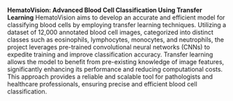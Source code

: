 **HematoVision: Advanced Blood Cell Classification Using Transfer Learning**
HematoVision aims to develop an accurate and efficient model for classifying blood cells by employing transfer learning techniques. Utilizing a dataset of 12,000 annotated blood cell images, categorized into distinct classes such as eosinophils, lymphocytes, monocytes, and neutrophils, the project leverages pre-trained convolutional neural networks (CNNs) to expedite training and improve classification accuracy. Transfer learning allows the model to benefit from pre-existing knowledge of image features, significantly enhancing its performance and reducing computational costs. This approach provides a reliable and scalable tool for pathologists and healthcare professionals, ensuring precise and efficient blood cell classification.
